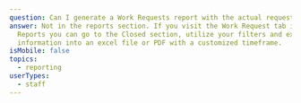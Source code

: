 ```yaml
---
question: Can I generate a Work Requests report with the actual requests listed?
answer: Not in the reports section. If you visit the Work Request tab instead of
  Reports you can go to the Closed section, utilize your filters and export that
  information into an excel file or PDF with a customized timeframe.
isMobile: false
topics:
  - reporting
userTypes:
  - staff
---
```

